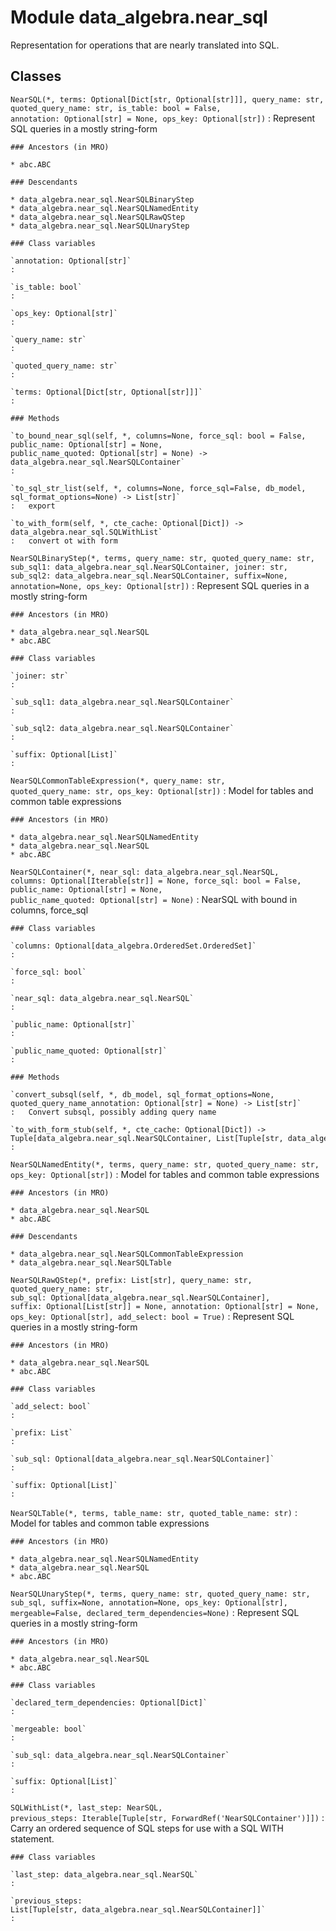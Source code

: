 Module data_algebra.near_sql
============================
Representation for operations that are nearly translated into SQL.

Classes
-------

`NearSQL(*, terms: Optional[Dict[str, Optional[str]]], query_name: str, quoted_query_name: str, is_table: bool = False, annotation: Optional[str] = None, ops_key: Optional[str])`
:   Represent SQL queries in a mostly string-form

    ### Ancestors (in MRO)

    * abc.ABC

    ### Descendants

    * data_algebra.near_sql.NearSQLBinaryStep
    * data_algebra.near_sql.NearSQLNamedEntity
    * data_algebra.near_sql.NearSQLRawQStep
    * data_algebra.near_sql.NearSQLUnaryStep

    ### Class variables

    `annotation: Optional[str]`
    :

    `is_table: bool`
    :

    `ops_key: Optional[str]`
    :

    `query_name: str`
    :

    `quoted_query_name: str`
    :

    `terms: Optional[Dict[str, Optional[str]]]`
    :

    ### Methods

    `to_bound_near_sql(self, *, columns=None, force_sql: bool = False, public_name: Optional[str] = None, public_name_quoted: Optional[str] = None) ‑> data_algebra.near_sql.NearSQLContainer`
    :

    `to_sql_str_list(self, *, columns=None, force_sql=False, db_model, sql_format_options=None) ‑> List[str]`
    :   export

    `to_with_form(self, *, cte_cache: Optional[Dict]) ‑> data_algebra.near_sql.SQLWithList`
    :   convert ot with form

`NearSQLBinaryStep(*, terms, query_name: str, quoted_query_name: str, sub_sql1: data_algebra.near_sql.NearSQLContainer, joiner: str, sub_sql2: data_algebra.near_sql.NearSQLContainer, suffix=None, annotation=None, ops_key: Optional[str])`
:   Represent SQL queries in a mostly string-form

    ### Ancestors (in MRO)

    * data_algebra.near_sql.NearSQL
    * abc.ABC

    ### Class variables

    `joiner: str`
    :

    `sub_sql1: data_algebra.near_sql.NearSQLContainer`
    :

    `sub_sql2: data_algebra.near_sql.NearSQLContainer`
    :

    `suffix: Optional[List]`
    :

`NearSQLCommonTableExpression(*, query_name: str, quoted_query_name: str, ops_key: Optional[str])`
:   Model for tables and common table expressions

    ### Ancestors (in MRO)

    * data_algebra.near_sql.NearSQLNamedEntity
    * data_algebra.near_sql.NearSQL
    * abc.ABC

`NearSQLContainer(*, near_sql: data_algebra.near_sql.NearSQL, columns: Optional[Iterable[str]] = None, force_sql: bool = False, public_name: Optional[str] = None, public_name_quoted: Optional[str] = None)`
:   NearSQL with bound in columns, force_sql

    ### Class variables

    `columns: Optional[data_algebra.OrderedSet.OrderedSet]`
    :

    `force_sql: bool`
    :

    `near_sql: data_algebra.near_sql.NearSQL`
    :

    `public_name: Optional[str]`
    :

    `public_name_quoted: Optional[str]`
    :

    ### Methods

    `convert_subsql(self, *, db_model, sql_format_options=None, quoted_query_name_annotation: Optional[str] = None) ‑> List[str]`
    :   Convert subsql, possibly adding query name

    `to_with_form_stub(self, *, cte_cache: Optional[Dict]) ‑> Tuple[data_algebra.near_sql.NearSQLContainer, List[Tuple[str, data_algebra.near_sql.NearSQLContainer]]]`
    :

`NearSQLNamedEntity(*, terms, query_name: str, quoted_query_name: str, ops_key: Optional[str])`
:   Model for tables and common table expressions

    ### Ancestors (in MRO)

    * data_algebra.near_sql.NearSQL
    * abc.ABC

    ### Descendants

    * data_algebra.near_sql.NearSQLCommonTableExpression
    * data_algebra.near_sql.NearSQLTable

`NearSQLRawQStep(*, prefix: List[str], query_name: str, quoted_query_name: str, sub_sql: Optional[data_algebra.near_sql.NearSQLContainer], suffix: Optional[List[str]] = None, annotation: Optional[str] = None, ops_key: Optional[str], add_select: bool = True)`
:   Represent SQL queries in a mostly string-form

    ### Ancestors (in MRO)

    * data_algebra.near_sql.NearSQL
    * abc.ABC

    ### Class variables

    `add_select: bool`
    :

    `prefix: List`
    :

    `sub_sql: Optional[data_algebra.near_sql.NearSQLContainer]`
    :

    `suffix: Optional[List]`
    :

`NearSQLTable(*, terms, table_name: str, quoted_table_name: str)`
:   Model for tables and common table expressions

    ### Ancestors (in MRO)

    * data_algebra.near_sql.NearSQLNamedEntity
    * data_algebra.near_sql.NearSQL
    * abc.ABC

`NearSQLUnaryStep(*, terms, query_name: str, quoted_query_name: str, sub_sql, suffix=None, annotation=None, ops_key: Optional[str], mergeable=False, declared_term_dependencies=None)`
:   Represent SQL queries in a mostly string-form

    ### Ancestors (in MRO)

    * data_algebra.near_sql.NearSQL
    * abc.ABC

    ### Class variables

    `declared_term_dependencies: Optional[Dict]`
    :

    `mergeable: bool`
    :

    `sub_sql: data_algebra.near_sql.NearSQLContainer`
    :

    `suffix: Optional[List]`
    :

`SQLWithList(*, last_step: NearSQL, previous_steps: Iterable[Tuple[str, ForwardRef('NearSQLContainer')]])`
:   Carry an ordered sequence of SQL steps for use with a SQL WITH statement.

    ### Class variables

    `last_step: data_algebra.near_sql.NearSQL`
    :

    `previous_steps: List[Tuple[str, data_algebra.near_sql.NearSQLContainer]]`
    :